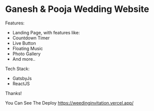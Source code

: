 # Ganesh & Pooja Wedding Website



Features:
- Landing Page, with features like:
 - Countdown Timer
 - Live Button
 - Floating Music
 - Photo Gallery
 - And more..

Tech Stack:
- GatsbyJs
- ReactJS

Thanks!

You Can See The Deploy 
https://weedinginvitation.vercel.app/

